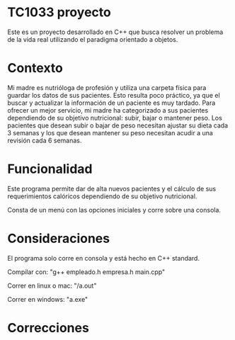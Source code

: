 # TC1033 proyecto 
Este es un proyecto desarrollado en C++ que busca resolver un problema de la vida real utilizando el paradigma orientado a objetos.

# Contexto
Mi madre es nutrióloga de profesión y utiliza una carpeta física para guardar los datos de sus pacientes. Esto resulta poco práctico, ya que el buscar y actualizar la información de un paciente es muy tardado. Para ofrecer un mejor servicio, mi madre ha categorizado a sus pacientes dependiendo de su objetivo nutricional: subir, bajar o mantener peso. Los pacientes que desean subir o bajar de peso necesitan ajustar su dieta cada 3 semanas y los que desean mantener su peso necesitan acudir a una revisión cada 6 semanas.

# Funcionalidad 
Este programa permite dar de alta nuevos pacientes y el cálculo de sus requerimientos calóricos dependiendo de su objetivo nutricional. 

Consta de un menú con las opciones iniciales y corre sobre una consola.

# Consideraciones
El programa solo corre en consola y está hecho en C++ standard.

Compilar con: "g++ empleado.h empresa.h main.cpp"

Correr en linux o mac: "/a.out"

Correr en windows: "a.exe"

# Correcciones
